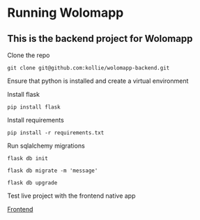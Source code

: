 # Running Wolomapp 

## This is the backend project for Wolomapp

Clone the repo

```
git clone git@github.com:kollie/wolomapp-backend.git
```

Ensure that python is installed and create a virtual environment

Install flask

```
pip install flask
```

Install requirements

```
pip install -r requirements.txt
```

Run sqlalchemy migrations

```
flask db init

flask db migrate -m 'message'

flask db upgrade
```

Test live project with the frontend native app


[Frontend](https://github.com/kollie/wolomapp-backend)
